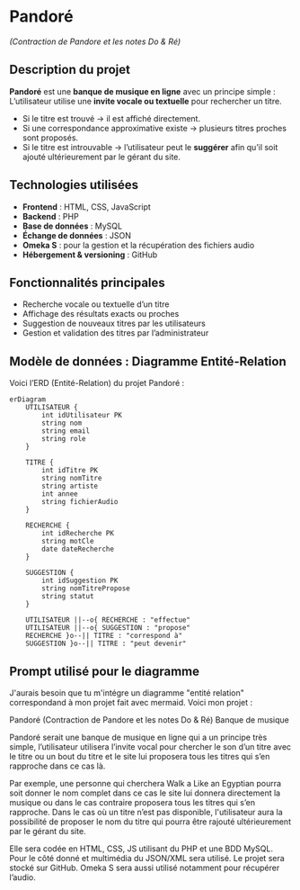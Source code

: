 #  Pandoré  
*(Contraction de Pandore et les notes Do & Ré)*  

##  Description du projet
**Pandoré** est une **banque de musique en ligne** avec un principe simple :  
L’utilisateur utilise une **invite vocale ou textuelle** pour rechercher un titre.  

- Si le titre est trouvé → il est affiché directement.  
- Si une correspondance approximative existe → plusieurs titres proches sont proposés.  
- Si le titre est introuvable → l’utilisateur peut le **suggérer** afin qu’il soit ajouté ultérieurement par le gérant du site.  

##  Technologies utilisées
- **Frontend** : HTML, CSS, JavaScript  
- **Backend** : PHP  
- **Base de données** : MySQL  
- **Échange de données** : JSON  
- **Omeka S** : pour la gestion et la récupération des fichiers audio  
- **Hébergement & versioning** : GitHub  

##  Fonctionnalités principales
- Recherche vocale ou textuelle d’un titre  
- Affichage des résultats exacts ou proches  
- Suggestion de nouveaux titres par les utilisateurs  
- Gestion et validation des titres par l’administrateur  

##  Modèle de données : Diagramme Entité-Relation
Voici l’ERD (Entité-Relation) du projet Pandoré :  

```mermaid
erDiagram
    UTILISATEUR {
        int idUtilisateur PK
        string nom
        string email
        string role
    }

    TITRE {
        int idTitre PK
        string nomTitre
        string artiste
        int annee
        string fichierAudio
    }

    RECHERCHE {
        int idRecherche PK
        string motCle
        date dateRecherche
    }

    SUGGESTION {
        int idSuggestion PK
        string nomTitrePropose
        string statut
    }

    UTILISATEUR ||--o{ RECHERCHE : "effectue"
    UTILISATEUR ||--o{ SUGGESTION : "propose"
    RECHERCHE }o--|| TITRE : "correspond à"
    SUGGESTION }o--|| TITRE : "peut devenir"

```
## Prompt utilisé pour le diagramme

J'aurais besoin que tu m'intégre un diagramme "entité relation" correspondand à mon projet fait avec mermaid. 
Voici mon projet : 

Pandoré (Contraction de Pandore et les notes Do & Ré) 
Banque de musique 

Pandoré serait une banque de musique en ligne qui a un principe très simple, l’utilisateur utilisera l’invite vocal pour chercher le son d’un titre avec le titre ou un bout du titre et le site lui proposera tous les titres qui s’en rapproche dans ce cas là. 

Par exemple, une personne qui cherchera Walk a Like an Egyptian pourra soit donner le nom complet dans ce cas le site lui donnera directement la musique ou dans le cas contraire proposera tous les titres qui s’en rapproche. 
Dans le cas où un titre n’est pas disponible, l'utilisateur aura la possibilité de proposer le nom du titre qui pourra être rajouté ultérieurement par le gérant du site. 

Elle sera codée en HTML, CSS, JS utilisant du PHP et une BDD MySQL. Pour le côté donné et multimédia du JSON/XML sera utilisé. Le projet sera stocké sur GitHub. Omeka S sera aussi utilisé notamment pour récupérer l’audio.

